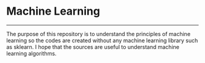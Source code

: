 # Machine Learning
-------------------------------------------------------

The purpose of this repository is to understand the principles of machine learning so the codes are created without any machine learning library such as sklearn. I hope that the sources are useful to understand machine learning algorithms.

